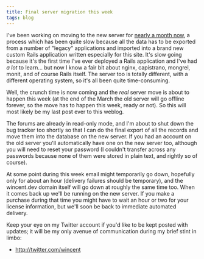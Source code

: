 ```yaml
---
title: Final server migration this week
tags: blog
---
```


I've been working on moving to the new server for [nearly a month now](http://wincent.dev/a/about/wincent/weblog/archives/2008/02/server_migratio.php), a process which has been quite slow because all the data has to be exported from a number of "legacy" applications and imported into a brand new custom Rails application written especially for this site. It's slow going because it's the first time I've ever deployed a Rails application and I've had _a lot_ to learn... but now I know a fair bit about nginx, capistrano, mongrel, monit, and of course Rails itself. The server too is totally different, with a different operating system, so it's all been quite time-consuming.

Well, the crunch time is now coming and the _real_ server move is about to happen this week (at the end of the March the old server will go offline forever, so the move has to happen this week, ready or not). So this will most likely be my last post ever to this weblog.

The forums are already in read-only mode, and I'm about to shut down the bug tracker too shortly so that I can do the final export of all the records and move them into the database on the new server. If you had an account on the old server you'll automatically have one on the new server too, although you will need to reset your password (I couldn't transfer across any passwords because none of them were stored in plain text, and rightly so of course).

At some point during this week email might temporarily go down, hopefully only for about an hour (delivery failures should be temporary), and the wincent.dev domain itself will go down at roughly the same time too. When it comes back up we'll be running on the new server. If you make a purchase during that time you might have to wait an hour or two for your license information, but we'll soon be back to immediate automated delivery.

Keep your eye on my Twitter account if you'd like to be kept posted with updates; it will be my only avenue of communication during my brief stint in limbo:

-   <http://twitter.com/wincent>

